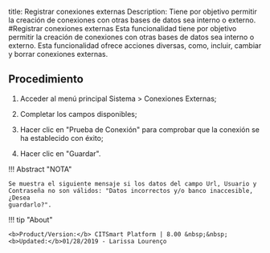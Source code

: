 title: Registrar conexiones externas
Description: Tiene por objetivo permitir la creación de conexiones con otras bases de datos sea interno o externo. 
#Registrar conexiones externas
Esta funcionalidad tiene por objetivo permitir la creación de conexiones con otras bases de datos sea interno o externo.
Esta funcionalidad ofrece acciones diversas, como, incluir, cambiar y borrar conexiones externas.

Procedimiento
-------------

1.  Acceder al menú principal Sistema \> Conexiones Externas;

2.  Completar los campos disponibles;

3.  Hacer clic en "Prueba de Conexión" para comprobar que la conexión se ha
    establecido con éxito;

4.  Hacer clic en "Guardar".

!!! Abstract "NOTA"

    Se muestra el siguiente mensaje si los datos del campo Url, Usuario y
    Contraseña no son válidos: "Datos incorrectos y/o banco inaccesible, ¿Desea
    guardarlo?".

!!! tip "About"

    <b>Product/Version:</b> CITSmart Platform | 8.00 &nbsp;&nbsp;
    <b>Updated:</b>01/28/2019 - Larissa Lourenço


